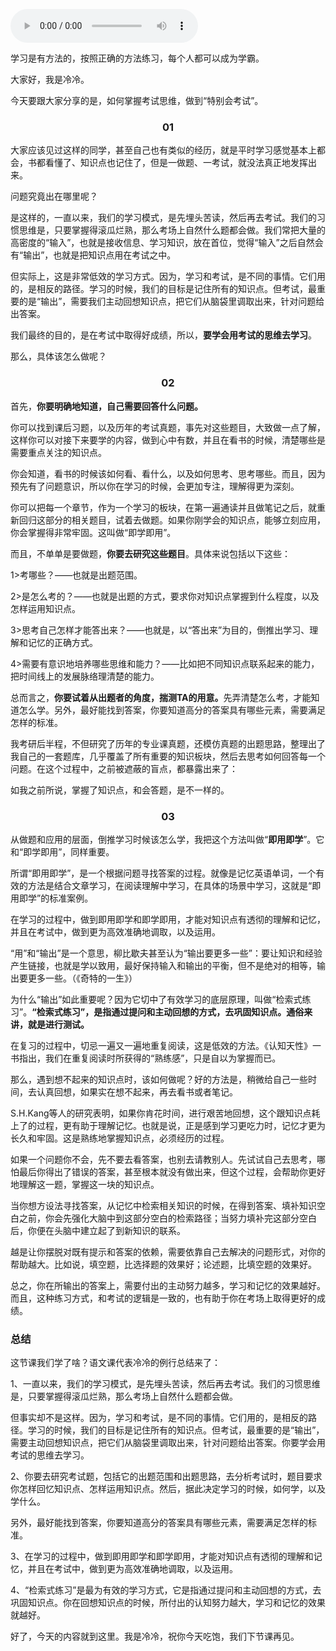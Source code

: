 <audio title="03｜掌握考试思维：成为一个特别会考试的人" src="https://static001.geekbang.org/resource/audio/45/61/4547010144906b0da2dd452f20ae3861.mp3" controls="controls"></audio> 
<p>学习是有方法的，按照正确的方法练习，每个人都可以成为学霸。</p><p>大家好，我是冷冷。</p><p>今天要跟大家分享的是，如何掌握考试思维，做到“特别会考试”。</p><h3><center>01</center></h3><p>大家应该见过这样的同学，甚至自己也有类似的经历，就是平时学习感觉基本上都会，书都看懂了、知识点也记住了，但是一做题、一考试，就没法真正地发挥出来。</p><p>问题究竟出在哪里呢？</p><p>是这样的，一直以来，我们的学习模式，是先埋头苦读，然后再去考试。我们的习惯思维是，只要掌握得滚瓜烂熟，那么考场上自然什么题都会做。我们常把大量的高密度的“输入”，也就是接收信息、学习知识，放在首位，觉得“输入”之后自然会有“输出”，也就是把知识点用在考试之中。</p><p>但实际上，这是非常低效的学习方式。因为，学习和考试，是不同的事情。它们用的，是相反的路径。学习的时候，我们的目标是记住所有的知识点。但考试，最重要的是“输出”，需要我们主动回想知识点，把它们从脑袋里调取出来，针对问题给出答案。</p><p>我们最终的目的，是在考试中取得好成绩，所以，<strong>要学会用考试的思维去学习</strong>。</p><p>那么，具体该怎么做呢？</p><h3><center>02</center></h3><p>首先，<strong>你要明确地知道，自己需要回答什么问题。</strong></p><p>你可以找到课后习题，以及历年的考试真题，事先对这些题目，大致做一点了解，这样你可以对接下来要学的内容，做到心中有数，并且在看书的时候，清楚哪些是需要重点关注的知识点。</p><!-- [[[read_end]]] --><p>你会知道，看书的时候该如何看、看什么，以及如何思考、思考哪些。而且，因为预先有了问题意识，所以你在学习的时候，会更加专注，理解得更为深刻。</p><p>你可以把每一个章节，作为一个学习的板块，在第一遍通读并且做笔记之后，就重新回归这部分的相关题目，试着去做题。如果你刚学会的知识点，能够立刻应用，你会掌握得非常牢固。这叫做“即学即用”。</p><p>而且，不单单是要做题，<strong>你要去研究这些题目</strong>。具体来说包括以下这些：</p><p>1&gt;考哪些？——也就是出题范围。</p><p>2&gt;是怎么考的？——也就是出题的方式，要求你对知识点掌握到什么程度，以及怎样运用知识点。</p><p>3&gt;思考自己怎样才能答出来？——也就是，以“答出来”为目的，倒推出学习、理解和记忆的正确方式。</p><p>4&gt;需要有意识地培养哪些思维和能力？——比如把不同知识点联系起来的能力，把时间线上的发展脉络理清楚的能力。</p><p>总而言之，<strong>你要试着从出题者的角度，揣测TA的用意。</strong>先弄清楚怎么考，才能知道怎么学。另外，最好能找到答案，你要知道高分的答案具有哪些元素，需要满足怎样的标准。</p><p>我考研后半程，不但研究了历年的专业课真题，还模仿真题的出题思路，整理出了我自己的一套题库，几乎覆盖了所有重要的知识板块，然后去思考如何回答每一个问题。在这个过程中，之前被遮蔽的盲点，都暴露出来了：</p><p>如我之前所说，掌握了知识点，和会答题，是不一样的。</p><h3><center>03</center></h3><p>从做题和应用的层面，倒推学习时候该怎么学，我把这个方法叫做“<strong>即用即学</strong>”。它和“即学即用”，同样重要。</p><p>所谓“即用即学”，是一个根据问题寻找答案的过程。就像是记忆英语单词，一个有效的方法是结合文章学习，在阅读理解中学习，在具体的场景中学习，这就是“即用即学”的标准案例。</p><p>在学习的过程中，做到即用即学和即学即用，才能对知识点有透彻的理解和记忆，并且在考试中，做到更为高效准确地调取，以及运用。</p><p>“用”和“输出”是一个意思，柳比歇夫甚至认为“输出要更多一些”：要让知识和经验产生链接，也就是学以致用，最好保持输入和输出的平衡，但不是绝对的相等，输出要更多一些。（《奇特的一生》）</p><p>为什么“输出”如此重要呢？因为它切中了有效学习的底层原理，叫做“检索式练习”。<strong>“检索式练习”，是指通过提问和主动回想的方式，去巩固知识点。通俗来讲，就是进行测试。</strong></p><p>在复习的过程中，切忌一遍又一遍地重复阅读，这是低效的方法。《认知天性》一书指出，我们在重复阅读时所获得的“熟练感”，只是自以为掌握而已。</p><p>那么，遇到想不起来的知识点时，该如何做呢？好的方法是，稍微给自己一些时间，去认真回想，如果实在想不起来，再去看书或者笔记。</p><p>S.H.Kang等人的研究表明，如果你肯花时间，进行艰苦地回想，这个跟知识点耗上了的过程，更有助于理解记忆。也就是说，正是感到学习更吃力时，记忆才更为长久和牢固。这是熟练地掌握知识点，必须经历的过程。</p><p>如果一个问题你不会，先不要去看答案，也别去请教别人。先试试自己去思考，哪怕最后你得出了错误的答案，甚至根本就没有做出来，但这个过程，会帮助你更好地理解这一题，掌握这一块的知识点。</p><p>当你想方设法寻找答案，从记忆中检索相关知识的时候，在得到答案、填补知识空白之前，你会先强化大脑中到这部分空白的检索路径；当努力填补完这部分空白后，你便在头脑中建立起了到新知识的联系。</p><p>越是让你摆脱对既有提示和答案的依赖，需要依靠自己去解决的问题形式，对你的帮助越大。比如说，填空题，比选择题的效果好；论述题，比填空题的效果好。</p><p>总之，你在所输出的答案上，需要付出的主动努力越多，学习和记忆的效果越好。而且，这种练习方式，和考试的逻辑是一致的，也有助于你在考场上取得更好的成绩。</p><h3>总结</h3><p>这节课我们学了啥？语文课代表冷冷的例行总结来了：</p><p>1、一直以来，我们的学习模式，是先埋头苦读，然后再去考试。我们的习惯思维是，只要掌握得滚瓜烂熟，那么考场上自然什么题都会做。</p><p>但事实却不是这样。因为，学习和考试，是不同的事情。它们用的，是相反的路径。学习的时候，我们的目标是记住所有的知识点。但考试，最重要的是“输出”，需要主动回想知识点，把它们从脑袋里调取出来，针对问题给出答案。你要学会用考试的思维去学习。</p><p>2、你要去研究考试题，包括它的出题范围和出题思路，去分析考试时，题目要求你怎样回忆知识点、怎样运用知识点。然后，据此决定学习的时候，如何学，以及学什么。</p><p>另外，最好能找到答案，你要知道高分的答案具有哪些元素，需要满足怎样的标准。</p><p>3、在学习的过程中，做到即用即学和即学即用，才能对知识点有透彻的理解和记忆，并且在考试中，做到更为高效准确地调取，以及运用。</p><p>4、“检索式练习”是最为有效的学习方式，它是指通过提问和主动回想的方式，去巩固知识点。你在回想知识点的时候，所付出的认知努力越大，学习和记忆的效果就越好。</p><p>好了，今天的内容就到这里。我是冷冷，祝你今天吃饱，我们下节课再见。</p>